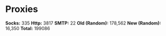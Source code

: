 # Proxies
**Socks:** 335
**Http:** 3817
**SMTP:** 22
**Old (Random):** 178,562
**New (Random):** 16,350
**Total:** 199086
